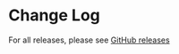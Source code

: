 # Change Log

For all releases, please see [GitHub releases](https://github.com/appmattus/crypto/releases)
